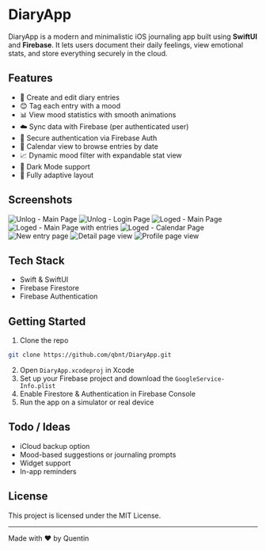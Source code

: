 # DiaryApp

DiaryApp is a modern and minimalistic iOS journaling app built using **SwiftUI** and **Firebase**.
It lets users document their daily feelings, view emotional stats, and store everything securely in the cloud.

## Features

- 📓 Create and edit diary entries
- 😊 Tag each entry with a mood
- 📊 View mood statistics with smooth animations
- ☁️ Sync data with Firebase (per authenticated user)
- 🔐 Secure authentication via Firebase Auth
- 📅 Calendar view to browse entries by date
- 📈 Dynamic mood filter with expandable stat view
- 🌙 Dark Mode support
- 📱 Fully adaptive layout

## Screenshots

![Unlog - Main Page](screenshots/screenshot7.png)
![Unlog - Login Page](screenshots/screenshot8.png)
![Loged - Main Page](screenshots/screenshot6.png)
![Loged - Main Page with entries](screenshots/screenshot1.png)
![Loged - Calendar Page](screenshots/screenshot2.png)
![New entry page](screenshots/screenshot3.png)
![Detail page view](screenshots/screenshot4.png)
![Profile page view](screenshots/screenshot5.png)

## Tech Stack

- Swift & SwiftUI
- Firebase Firestore
- Firebase Authentication

## Getting Started

1. Clone the repo
```bash
git clone https://github.com/qbnt/DiaryApp.git
```
2. Open `DiaryApp.xcodeproj` in Xcode
3. Set up your Firebase project and download the `GoogleService-Info.plist`
4. Enable Firestore & Authentication in Firebase Console
5. Run the app on a simulator or real device

## Todo / Ideas

- iCloud backup option
- Mood-based suggestions or journaling prompts
- Widget support
- In-app reminders

## License

This project is licensed under the MIT License.

---
Made with ❤️ by Quentin

